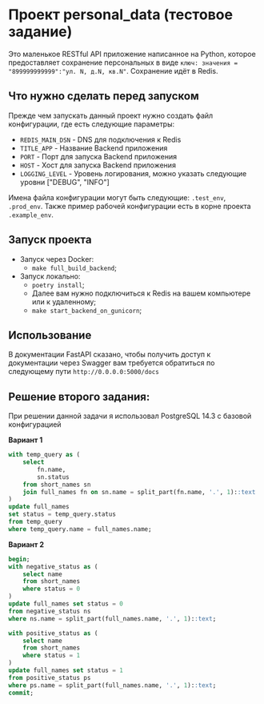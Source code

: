# Проект personal_data (тестовое задание)

Это маленькое RESTful API приложение написанное на Python, которое 
предоставляет сохранение персональных в виде `ключ: значения = "899999999999":"ул. N, д.N, кв.N"`.
Сохранение идёт в Redis.

## Что нужно сделать перед запуском

Прежде чем запускать данный проект нужно создать файл конфигурации, где есть следующие параметры:
- `REDIS_MAIN_DSN` - DNS для подключения к Redis
- `TITLE_APP` - Название Backend приложения
- `PORT` - Порт для запуска Backend приложения
- `HOST` - Хост для запуска Backend приложения
- `LOGGING_LEVEL` - Уровень логирования, можно указать следующие уровни \["DEBUG", "INFO"]

Имена файла конфигурации могут быть следующие: `.test_env`, `.prod_env`. 
Также пример рабочей конфигурации есть в корне проекта `.example_env`.

## Запуск проекта

- Запуск через Docker:
  - ``make full_build_backend``;
- Запуск локально:
  - ``poetry install``;
  - Далее вам нужно подключиться к Redis на вашем компьютере или к удаленному;
  - ``make start_backend_on_gunicorn``;


## Использование

В документации FastAPI сказано, чтобы получить доступ к документации через Swagger вам требуется обратиться 
по следующему пути `http://0.0.0.0:5000/docs`


## Решение второго задания:
При решении данной задачи я использовал PostgreSQL 14.3 с базовой конфигурацией

**Вариант 1**
```sql
with temp_query as (
    select
        fn.name,
        sn.status
    from short_names sn
    join full_names fn on sn.name = split_part(fn.name, '.', 1)::text
)
update full_names
set status = temp_query.status
from temp_query
where temp_query.name = full_names.name;
```
**Вариант 2**
```sql
begin;
with negative_status as (
    select name
    from short_names
    where status = 0
)
update full_names set status = 0
from negative_status ns
where ns.name = split_part(full_names.name, '.', 1)::text;

with positive_status as (
    select name
    from short_names
    where status = 1
)
update full_names set status = 1
from positive_status ps
where ps.name = split_part(full_names.name, '.', 1)::text;
commit;
```